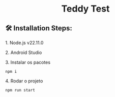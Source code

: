 <h1 align="center" id="title">Teddy Test</h1>

<h2>🛠️ Installation Steps:</h2>

<p>1. Node.js v22.11.0</p>

<p>2. Android Studio</p>

<p>3. Instalar os pacotes</p>

```
npm i
```

<p>4. Rodar o projeto</p>

```
npm run start
```
